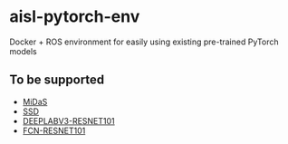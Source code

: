 # aisl-pytorch-env
Docker + ROS environment for easily using existing pre-trained PyTorch models

## To be supported

- [MiDaS](https://pytorch.org/hub/intelisl_midas_v2/)
- [SSD](https://pytorch.org/hub/nvidia_deeplearningexamples_ssd/)
- [DEEPLABV3-RESNET101](https://pytorch.org/hub/pytorch_vision_deeplabv3_resnet101/)
- [FCN-RESNET101](https://pytorch.org/hub/pytorch_vision_fcn_resnet101/)